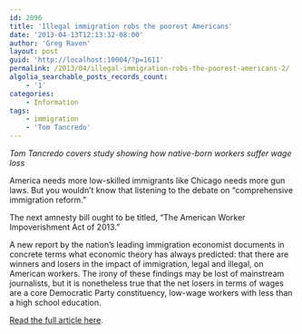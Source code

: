 ```yaml
---
id: 2096
title: 'Illegal immigration robs the poorest Americans'
date: '2013-04-13T12:13:32-08:00'
author: 'Greg Raven'
layout: post
guid: 'http://localhost:10004/?p=1611'
permalink: /2013/04/illegal-immigration-robs-the-poorest-americans-2/
algolia_searchable_posts_records_count:
    - '1'
categories:
    - Information
tags:
    - immigration
    - 'Tom Tancredo'
---
```


*Tom Tancredo covers study showing how native-born workers suffer wage loss*

America needs more low-skilled immigrants like Chicago needs more gun laws. But you wouldn’t know that listening to the debate on “comprehensive immigration reform.”

The next amnesty bill ought to be titled, “The American Worker Impoverishment Act of 2013.”  
  
A new report by the nation’s leading immigration economist documents in concrete terms what economic theory has always predicted: that there are winners and losers in the impact of immigration, legal and illegal, on American workers. The irony of these findings may be lost of mainstream journalists, but it is nonetheless true that the net losers in terms of wages are a core Democratic Party constituency, low-wage workers with less than a high school education.

[Read the full article here](http://www.wnd.com/2013/04/illegal-immigration-robs-the-poorest-americans/#TiW1IqxE1DVv95Z1.99).